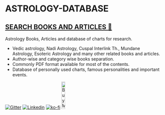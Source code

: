 # ASTROLOGY-DATABASE
## [SEARCH BOOKS AND ARTICLES 🔎](https://github.com/ayushman1024/ASTROLOGY-DATABASE/find/master)

Astrology Books, Articles and database of charts for research.

- Vedic astrology, Nadi Astrology, Cuspal Interlink Th., Mundane Astrology, Esoteric Astrology and many other related books and articles.
- Author-wise and category wise books separation.
- Commonly PDF format available for most of the contents.
- Database of personally used charts, famous personalities and important events.

[![Gitter](https://badges.gitter.im/TMS-Community/community.svg)](https://gitter.im/TMS-Community/community?utm_source=badge&utm_medium=badge&utm_campaign=pr-badge) 
[![Linkedin](https://img.icons8.com/fluent/48/000000/linkedin.png)](https://www.linkedin.com/in/ayushman1024/)
[![ko-fi](https://www.ko-fi.com/img/githubbutton_sm.svg)](https://ko-fi.com/W7W01JFRM) <a href="https://www.buymeacoffee.com/ar7HQlZ" target="_blank"><img src="https://cdn.buymeacoffee.com/buttons/default-black.png" alt="Buy Me A Coffee" width=15% height=15%></a>



<img src="https://github-pages-visitor.herokuapp.com/counterimg/github_astrologydb" alt="" width="5"/>
